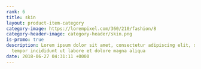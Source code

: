 ```yaml
---
rank: 6
title: skin
layout: product-item-category
category-image: https://lorempixel.com/360/210/fashion/8
category-header-image: category-header/skin.png
is-promo: true
description: Lorem ipsum dolor sit amet, consectetur adipiscing elit, sed do eiusmod
  tempor incididunt ut labore et dolore magna aliqua
date: 2018-06-27 04:31:11 +0000
---
```


